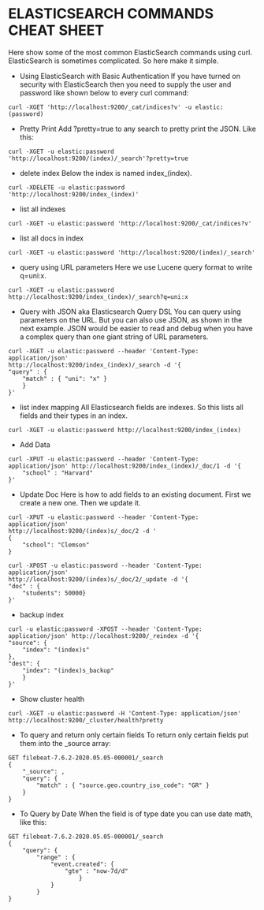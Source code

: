 # ELASTICSEARCH COMMANDS CHEAT SHEET
Here show some of the most common ElasticSearch commands using curl. ElasticSearch is
sometimes complicated. So here make it simple.

* Using ElasticSearch with Basic Authentication
If you have turned on security with ElasticSearch then you need to supply the user and password
like shown below to every curl command:
```
curl -XGET 'http://localhost:9200/_cat/indices?v' -u elastic:(password)
```

* Pretty Print
Add ?pretty=true to any search to pretty print the JSON. Like this:
```
curl -XGET -u elastic:password 'http://localhost:9200/(index)/_search'?pretty=true
```

* delete index
Below the index is named index_(index).
```
curl -XDELETE -u elastic:password 'http://localhost:9200/index_(index)'
```

* list all indexes
```
curl -XGET -u elastic:password 'http://localhost:9200/_cat/indices?v'
```
* list all docs in index
```
curl -XGET -u elastic:password 'http://localhost:9200/(index)/_search'
```

* query using URL parameters
Here we use Lucene query format to write q=uni:x.
```
curl -XGET -u elastic:password http://localhost:9200/index_(index)/_search?q=uni:x
```

* Query with JSON aka Elasticsearch Query DSL
You can query using parameters on the URL. But you can also use JSON, as shown in the next example.
JSON would be easier to read and debug when you have a complex query than one giant string of URL parameters.
```
curl -XGET -u elastic:password --header 'Content-Type: application/json'
http://localhost:9200/index_(index)/_search -d '{
"query" : {
	"match" : { "uni": "x" }
	}	
}'
```

* list index mapping
All Elasticsearch fields are indexes. So this lists all fields and their types in an index.
```
curl -XGET -u elastic:password http://localhost:9200/index_(index)
```

* Add Data
```
curl -XPUT -u elastic:password --header 'Content-Type: application/json' http://localhost:9200/index_(index)/_doc/1 -d '{
	"school" : "Harvard"
}'
``` 

* Update Doc
Here is how to add fields to an existing document. First we create a new one. Then we update it.
```
curl -XPUT -u elastic:password --header 'Content-Type: application/json'
http://localhost:9200/(index)s/_doc/2 -d '
{
	"school": "Clemson"
}
```
```
curl -XPOST -u elastic:password --header 'Content-Type: application/json'
http://localhost:9200/(index)s/_doc/2/_update -d '{
"doc" : {
	"students": 50000}
}'
```

* backup index
```
curl -u elastic:password -XPOST --header 'Content-Type: application/json' http://localhost:9200/_reindex -d '{
"source": {
	"index": "(index)s"
},
"dest": {
	"index": "(index)s_backup"
	}
}'
```

* Show cluster health
```
curl -XGET -u elastic:password -H 'Content-Type: application/json' http://localhost:9200/_cluster/health?pretty
```

* To query and return only certain fields
To return only certain fields put them into the _source array:
```
GET filebeat-7.6.2-2020.05.05-000001/_search
{
	"_source": ,
	"query": {
	 	"match" : { "source.geo.country_iso_code": "GR" }
	}
}
```

* To Query by Date
When the field is of type date you can use date math, like this:
```
GET filebeat-7.6.2-2020.05.05-000001/_search
{
	"query": {
		"range" : {
			"event.created": {
				"gte" : "now-7d/d"
					}
			}
		}
}
```
